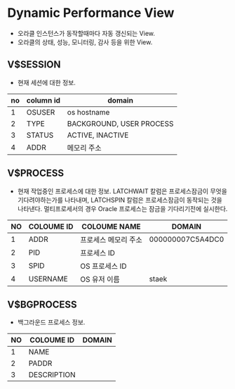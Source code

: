 # Dynamic Performance View

- 오라클 인스턴스가 동작할때마다 자동 갱신되는 View.
- 오라클의 상태, 성능, 모니터링, 감사 등을 위한 View.



## V$SESSION

- 현재 세션에 대한 정보.

| no   | column id | domain                   |
| ---- | --------- | ------------------------ |
| 1    | OSUSER    | os hostname              |
| 2    | TYPE      | BACKGROUND, USER PROCESS |
| 3    | STATUS    | ACTIVE, INACTIVE         |
| 4    | ADDR      | 메모리 주소              |





## V$PROCESS

- 현재 작업중인 프로세스에 대한 정보. LATCHWAIT 칼럼은 프로세스잠금이 무엇을 기다려야하는가를 나타내며, LATCHSPIN 칼럼은 프로세스잠금이 동작되는 것을 나타낸다. 멀티프로세서의 경우 Oracle 프로세스는 잠금을 기다리기전에 실시한다.



| NO   | COLOUME ID | COLOUME NAME         | DOMAIN           |
| ---- | :--------- | -------------------- | ---------------- |
| 1    | ADDR       | 프로세스 메모리 주소 | 000000007C5A4DC0 |
| 2    | PID        | 프로세스 ID          |                  |
| 3    | SPID       | OS 프로세스 ID       |                  |
| 4    | USERNAME   | OS 유저 이름         | staek            |







## V$BGPROCESS

- 백그라운드 프로세스 정보.

| NO   | COLOUME ID  | DOMAIN |
| ---- | ----------- | ------ |
| 1    | NAME        |        |
| 2    | PADDR       |        |
| 3    | DESCRIPTION |        |

















